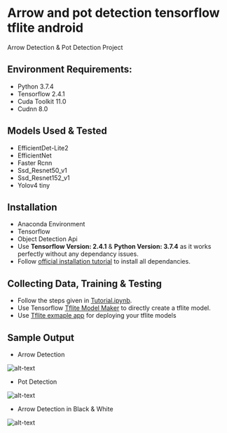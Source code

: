 # Arrow and pot detection tensorflow tflite android
Arrow Detection &amp; Pot Detection Project

## Environment Requirements:

* Python 3.7.4
* Tensorflow 2.4.1
* Cuda Toolkit 11.0
* Cudnn 8.0

## Models Used & Tested
* EfficientDet-Lite2
* EfficientNet
* Faster Rcnn
* Ssd_Resnet50_v1
* Ssd_Resnet152_v1
* Yolov4 tiny

## Installation
*  Anaconda Environment
*  Tensorflow 
*  Object Detection Api
* Use **Tensorflow Version: 2.4.1** & **Python Version: 3.7.4** as it works perfectly without any dependancy issues.
* Follow [official installation tutorial](https://tensorflow-object-detection-api-tutorial.readthedocs.io/en/latest/install.html) to install all dependancies.

## Collecting Data, Training & Testing 
* Follow the steps given in [Tutorial.ipynb](https://github.com/ishangala16/face-recognition-tensorflow-object-detection-api/blob/main/Tutorial.ipynb).
* Use Tensorflow [Tflite Model Maker](https://www.tensorflow.org/lite/guide/model_maker) to directly create a tflite model.
* Use [Tflite exmaple app](https://github.com/tensorflow/examples/tree/master/lite/examples/object_detection/android) for deploying your tflite models 

## Sample Output
* Arrow Detection
 
![alt-text](https://github.com/ishangala16/arrow-and-pot-detection-tensorflow-tflite-android/blob/main/arrow_detection.png)
* Pot Detection

![alt-text](https://github.com/ishangala16/arrow-and-pot-detection-tensorflow-tflite-android/blob/main/pot_detection.png)
* Arrow Detection in Black & White

![alt-text](https://github.com/ishangala16/arrow-and-pot-detection-tensorflow-tflite-android/blob/main/bw_arrow_detection.jpg)

